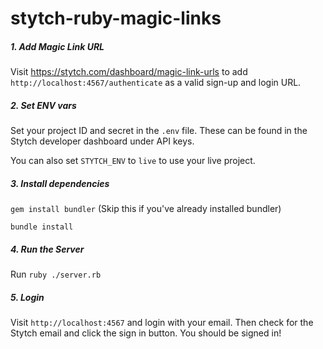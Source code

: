 # stytch-ruby-magic-links

##### 1. Add Magic Link URL
Visit https://stytch.com/dashboard/magic-link-urls to add
`http://localhost:4567/authenticate` as a valid sign-up and login URL.

##### 2. Set ENV vars
Set your project ID and secret in the `.env` file.
These can be found in the Stytch developer dashboard under API keys. 

You can also set `STYTCH_ENV` to `live` to use your live project.

##### 3. Install dependencies

`gem install bundler` (Skip this if you've already installed bundler)

`bundle install`

##### 4. Run the Server

Run `ruby ./server.rb`

##### 5. Login

Visit `http://localhost:4567` and login with your email.
Then check for the Stytch email and click the sign in button.
You should be signed in!

